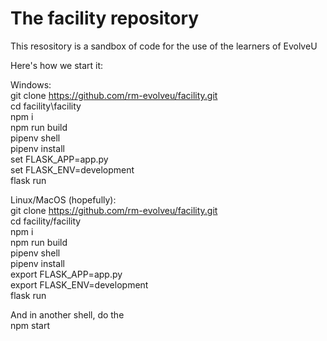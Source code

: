 # The facility repository

This resository is a sandbox of code for the use of the learners of EvolveU  

Here's how we start it:  

Windows:  
git clone https://github.com/rm-evolveu/facility.git  
cd facility\facility  
npm i  
npm run build  
pipenv shell  
pipenv install  
set FLASK_APP=app.py  
set FLASK_ENV=development  
flask run  

Linux/MacOS (hopefully):  
git clone https://github.com/rm-evolveu/facility.git  
cd facility/facility  
npm i  
npm run build  
pipenv shell  
pipenv install  
export FLASK_APP=app.py  
export FLASK_ENV=development  
flask run  


And in another shell, do the  
npm start
